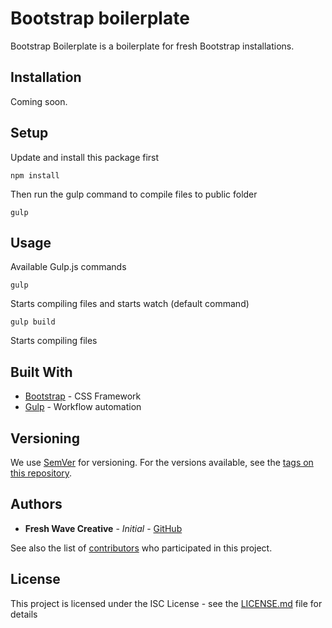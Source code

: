 # Bootstrap boilerplate

Bootstrap Boilerplate is a boilerplate for fresh Bootstrap installations.

## Installation

Coming soon.

## Setup

Update and install this package first

```
npm install
```

Then run the gulp command to compile files to public folder

```
gulp
```

## Usage

Available Gulp.js commands

```
gulp
```
Starts compiling files and starts watch (default command)

```
gulp build
```
Starts compiling files


## Built With

* [Bootstrap](https://getbootstrap.com/) - CSS Framework
* [Gulp](https://gulpjs.com/) - Workflow automation

## Versioning

We use [SemVer](http://semver.org/) for versioning. For the versions available, see the [tags on this repository](https://github.com/freshwavecreative/bootstrap-boilerplate/tags).

## Authors

* **Fresh Wave Creative** - *Initial* - [GitHub](https://github.com/freshwavecreative)

See also the list of [contributors](https://github.com/your/project/contributors) who participated in this project.

## License

This project is licensed under the ISC License - see the [LICENSE.md](LICENSE.md) file for details
